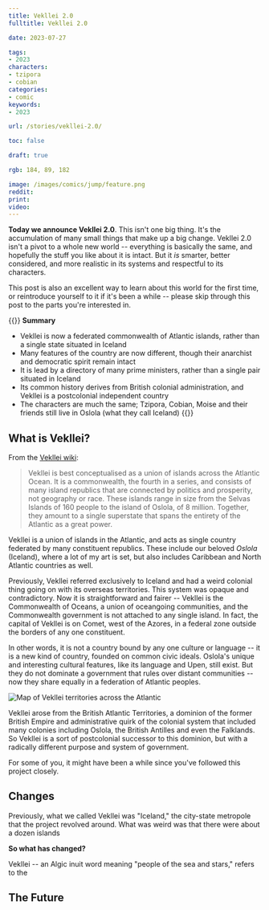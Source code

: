 ```yaml
---
title: Vekllei 2.0
fulltitle: Vekllei 2.0

date: 2023-07-27

tags:
- 2023
characters:
- tzipora
- cobian
categories:
- comic
keywords:
- 2023

url: /stories/vekllei-2.0/

toc: false

draft: true

rgb: 184, 89, 182

image: /images/comics/jump/feature.png
reddit:
print:
video:
---
```

**Today we announce Vekllei 2.0**. This isn't one big thing. It's the accumulation of many small things that make up a big change. Vekllei 2.0 isn't a pivot to a whole new world -- everything is basically the same, and hopefully the stuff you like about it is intact. But it *is* smarter, better considered, and more realistic in its systems and respectful to its characters.

This post is also an excellent way to learn about this world for the first time, or reintroduce yourself to it if it's been a while -- please skip through this post to the parts you're interested in.

{{<note panel>}}
**Summary**
* Vekllei is now a federated commonwealth of Atlantic islands, rather than a single state situated in Iceland
* Many features of the country are now different, though their anarchist and democratic spirit remain intact
* It is lead by a directory of many prime ministers, rather than a single pair situated in Iceland
* Its common history derives from British colonial administration, and Vekllei is a postcolonial independent country
* The characters are much the same; Tzipora, Cobian, Moise and their friends still live in Oslola (what they call Iceland)
{{</note>}}

## What is Vekllei?

From the [Vekllei wiki](https://millmint.net/vekllei):

> Vekllei is best conceptualised as a union of islands across the Atlantic Ocean. It is a commonwealth, the fourth in a series, and consists of many island republics that are connected by politics and prosperity, not geography or race. These islands range in size from the Selvas Islands of 160 people to the island of Oslola, of 8 million. Together, they amount to a single superstate that spans the entirety of the Atlantic as a great power.

Vekllei is a union of islands in the Atlantic, and acts as single country federated by many constituent republics. These include our beloved *Oslola* (Iceland), where a lot of my art is set, but also includes Caribbean and North Atlantic countries as well.

Previously, Vekllei referred exclusively to Iceland and had a weird colonial thing going on with its overseas territories. This system was opaque and contradictory. Now it is straightforward and fairer -- Vekllei is the Commonwealth of Oceans, a union of oceangoing communities, and the Commonwealth government is not attached to any single island. In fact, the capital of Vekllei is on Comet, west of the Azores, in a federal zone outside the borders of any one constituent.

In other words, it is not a country bound by any one culture or language -- it is a new kind of country, founded on common civic ideals. Oslola's unique and interesting cultural features, like its language and Upen, still exist. But they do not dominate a government that rules over distant communities -- now they share equally in a federation of Atlantic peoples.

![Map of Vekllei territories across the Atlantic](/svg/maps/territory.svg "Map of Vekllei, including its Commonwealths, Federal Departments and Territories.")

Vekllei arose from the British Atlantic Territories, a dominion of the former British Empire and administrative quirk of the colonial system that included many colonies including Oslola, the British Antilles and even the Falklands. So Vekllei is a sort of postcolonial successor to this dominion, but with a radically different purpose and system of government.

For some of you, it might have been a while since you've followed this project closely.

## Changes

Previously, what we called Vekllei was "Iceland," the city-state metropole that the project revolved around. What was weird was that there were about a dozen islands

**So what has changed?**

Vekllei -- an Algic inuit word meaning "people of the sea and stars," refers to the

## The Future

